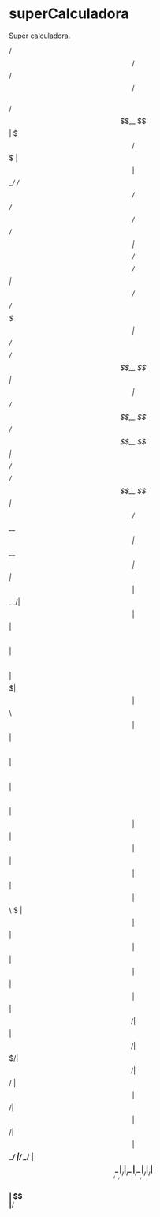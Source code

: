 # superCalculadora
Super calculadora.


  /$$$$$$                                                /$$      /$$           /$$                    
 /$$__  $$                                              | $$$    /$$$          | $$                    
| $$  \__/  /$$$$$$  /$$   /$$  /$$$$$$   /$$$$$$       | $$$$  /$$$$  /$$$$$$ | $$  /$$$$$$  /$$$$$$$ 
| $$ /$$$$ /$$__  $$| $$  | $$ /$$__  $$ /$$__  $$      | $$ $$/$$ $$ /$$__  $$| $$ /$$__  $$| $$__  $$
| $$|_  $$| $$  \__/| $$  | $$| $$  \ $$| $$  \ $$      | $$  $$$| $$| $$  \ $$| $$| $$  \ $$| $$  \ $$
| $$  \ $$| $$      | $$  | $$| $$  | $$| $$  | $$      | $$\  $ | $$| $$  | $$| $$| $$  | $$| $$  | $$
|  $$$$$$/| $$      |  $$$$$$/| $$$$$$$/|  $$$$$$/      | $$ \/  | $$|  $$$$$$/| $$|  $$$$$$/| $$  | $$
 \______/ |__/       \______/ | $$____/  \______/       |__/     |__/ \______/ |__/ \______/ |__/  |__/
                              | $$                                                                     
                              | $$                                                                     
                              |__/                                                                     
